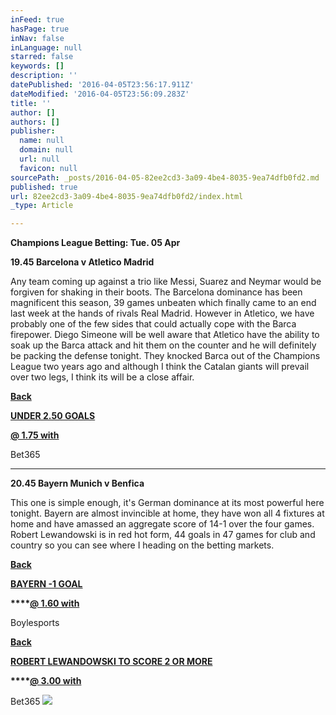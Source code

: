 ```yaml
---
inFeed: true
hasPage: true
inNav: false
inLanguage: null
starred: false
keywords: []
description: ''
datePublished: '2016-04-05T23:56:17.911Z'
dateModified: '2016-04-05T23:56:09.283Z'
title: ''
author: []
authors: []
publisher:
  name: null
  domain: null
  url: null
  favicon: null
sourcePath: _posts/2016-04-05-82ee2cd3-3a09-4be4-8035-9ea74dfb0fd2.md
published: true
url: 82ee2cd3-3a09-4be4-8035-9ea74dfb0fd2/index.html
_type: Article

---
```

__**Champions League Betting: Tue. 05 Apr**__

**19.45 Barcelona v Atletico Madrid**

Any team coming up against a trio like Messi, Suarez and Neymar would be forgiven for shaking in their boots. The Barcelona dominance has been magnificent this season, 39 games unbeaten which finally came to an end last week at the hands of rivals Real Madrid. However in Atletico, we have probably one of the few sides that could actually cope with the Barca firepower. Diego Simeone will be well aware that Atletico have the ability to soak up the Barca attack and hit them on the counter and he will definitely be packing the defense tonight. They knocked Barca out of the Champions League two years ago and although I think the Catalan giants will prevail over two legs, I think its will be a close affair.

**[Back ][0]**

**[UNDER 2.50 GOALS][0]**

**[@ 1.75 with ][0]**

Bet365

****

**20.45 Bayern Munich v Benfica**

This one is simple enough, it's German dominance at its most powerful here tonight. Bayern are almost invincible at home, they have won all 4 fixtures at home and have amassed an aggregate score of 14-1 over the four games. Robert Lewandowski is in red hot form, 44 goals in 47 games for club and country so you can see where I heading on the betting markets.

**[Back ][1]**

**[BAYERN -1 GOAL][1]**

**[][0]****[@ 1.60 with ][1]**

Boylesports

**[Back ][0]**

**[ROBERT LEWANDOWSKI TO SCORE 2 OR MORE][0]**

**[][1]****[@ 3.00 with ][0]**

Bet365
![](https://the-grid-user-content.s3-us-west-2.amazonaws.com/614ca240-53bc-4b04-acc8-51150c4abcab.jpg)

[0]: /goto/bet365
[1]: /goto/boylesports